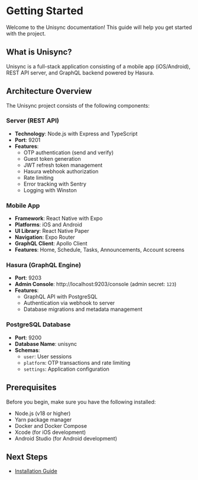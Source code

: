 # Getting Started

Welcome to the Unisync documentation! This guide will help you get started with the project.

## What is Unisync?

Unisync is a full-stack application consisting of a mobile app (iOS/Android), REST API server, and GraphQL backend powered by Hasura.

## Architecture Overview

The Unisync project consists of the following components:

### Server (REST API)

- **Technology**: Node.js with Express and TypeScript
- **Port**: 9201
- **Features**:
  - OTP authentication (send and verify)
  - Guest token generation
  - JWT refresh token management
  - Hasura webhook authorization
  - Rate limiting
  - Error tracking with Sentry
  - Logging with Winston

### Mobile App

- **Framework**: React Native with Expo
- **Platforms**: iOS and Android
- **UI Library**: React Native Paper
- **Navigation**: Expo Router
- **GraphQL Client**: Apollo Client
- **Features**: Home, Schedule, Tasks, Announcements, Account screens

### Hasura (GraphQL Engine)

- **Port**: 9203
- **Admin Console**: http://localhost:9203/console (admin secret: `123`)
- **Features**:
  - GraphQL API with PostgreSQL
  - Authentication via webhook to server
  - Database migrations and metadata management

### PostgreSQL Database

- **Port**: 9200
- **Database Name**: unisync
- **Schemas**:
  - `user`: User sessions
  - `platform`: OTP transactions and rate limiting
  - `settings`: Application configuration

## Prerequisites

Before you begin, make sure you have the following installed:

- Node.js (v18 or higher)
- Yarn package manager
- Docker and Docker Compose
- Xcode (for iOS development)
- Android Studio (for Android development)

## Next Steps

- [Installation Guide](/guide/installation)
